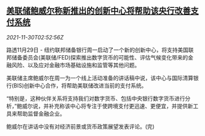 <!--1638241262000-->
[美联储鲍威尔称新推出的创新中心将帮助该央行改善支付系统](https://cn.reuters.com/article/nyfed-innovation-center-1130-idCNKBS2IF074)
------

<div><i>2021-11-30T02:52:56Z</i></div><p>路透11月29日 - 纽约联邦储备银行周一启动了一个新的创新中心，将支持美国联邦储备委员会(美联储/FED)探索推出数字货币的可能性、评估气候变化带来的金融风险、以及应对金融市场基础设施和监管等其他问题。</p><p>美联储主席鲍威尔在周一为一个线上活动准备的讲话稿中说，该中心与国际清算银行(BIS)创新中心合作，将帮助美联储改进当前的支付系统。</p><p>“特别是，这种伙伴关系将支持我们对数字货币、包括中央银行数字货币进行分析，”鲍威尔说，并补充称该中心将专注于使跨境支付更迅速、更便宜，并提供新工具来帮助监督金融企业。</p><p>鲍威尔在讲话中没有对经济前景或货币政策展望发表评论。(完)</p>

